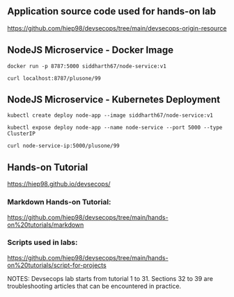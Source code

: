 
## Application source code used for hands-on lab
https://github.com/hiep98/devsecops/tree/main/devsecops-origin-resource

## NodeJS Microservice - Docker Image
`docker run -p 8787:5000 siddharth67/node-service:v1`

`curl localhost:8787/plusone/99`
 
## NodeJS Microservice - Kubernetes Deployment
`kubectl create deploy node-app --image siddharth67/node-service:v1`

`kubectl expose deploy node-app --name node-service --port 5000 --type ClusterIP`

`curl node-service-ip:5000/plusone/99`

## Hands-on Tutorial
https://hiep98.github.io/devsecops/

###  Markdown Hands-on Tutorial:
https://github.com/hiep98/devsecops/tree/main/hands-on%20tutorials/markdown

### Scripts used in labs: 
https://github.com/hiep98/devsecops/tree/main/hands-on%20tutorials/script-for-projects




NOTES: Devsecops lab starts from tutorial 1 to 31. Sections 32 to 39 are troubleshooting articles that can be encountered in practice.
 
